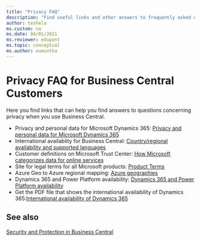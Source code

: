 ```yaml
---
title: "Privacy FAQ"
description: "Find useful links and other answers to frequently asked questions about Dynamics 365 Business Central."
author: teshela
ms.custom: na
ms.date: 04/01/2021
ms.reviewer: edupont
ms.topic: conceptual
ms.author: eumuntha
---
```


# Privacy FAQ for Business Central Customers 

Here you find links that can help you find answers to questions concerning privacy when you use Business Central.

<!--Please check this link for matters relating to customer content(https://microsoft.sharepoint.com/teams/CAI-Privacy/SitePages/C+AI-Data-Sharing-Process.aspx)-->
- Privacy and personal data for Microsoft Dynamics 365: [Privacy and personal data for Microsoft Dynamics 365](/dynamics365/get-started/privacy/)
- International availablity for Business Central: [Country/regional availability and supported languages](../compliance/apptest-countries-and-translations.md)  
- Customer definitions on Microsoft Trust Center: [How Microsoft categorizes data for online services](https://www.microsoft.com/trust-center/privacy/customer-data-definitions)
- Site for legal terms for all Microsoft products: [Product Terms](https://www.microsoft.com/licensing/terms/)
- Azure Geo to Azure regional mapping: [Azure geographies](https://azure.microsoft.com/global-infrastructure/geographies/)
- Dynamics 365 and Power Platform availability: [Dynamics 365 and Power Platform availability](https://dynamics.microsoft.com/geographic-availability/)
- Get the PDF file that shows the international availability of Dynamics 365:[International availability of Dynamics 365](/dynamics365/get-started/availability)

## See also

[Security and Protection in Business Central](security-and-protection.md)
